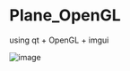 # Plane_OpenGL
using qt + OpenGL + imgui


![image](https://github.com/user-attachments/assets/54a827f3-9e80-4457-8d65-0539025d33b5)

